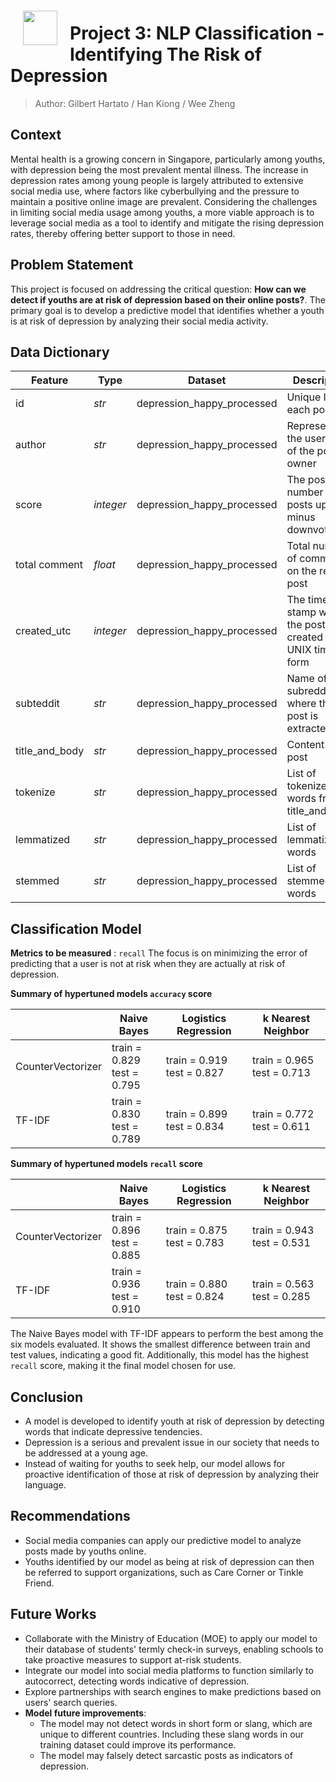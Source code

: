 <img src="http://imgur.com/1ZcRyrc.png" style="float: left; margin: 20px; height: 55px">

# **Project 3: NLP Classification - Identifying The Risk of Depression**

>Author:  Gilbert Hartato / Han Kiong / Wee Zheng

## Context
Mental health is a growing concern in Singapore, particularly among youths, with depression being the most prevalent mental illness. The increase in depression rates among young people is largely attributed to extensive social media use, where factors like cyberbullying and the pressure to maintain a positive online image are prevalent. Considering the challenges in limiting social media usage among youths, a more viable approach is to leverage social media as a tool to identify and mitigate the rising depression rates, thereby offering better support to those in need.

## Problem Statement

This project is focused on addressing the critical question: **How can we detect if youths are at risk of depression based on their online posts?**. The primary goal is to develop a predictive model that identifies whether a youth is at risk of depression by analyzing their social media activity. 


## Data Dictionary


|Feature|Type|Dataset|Description|
|---|---|---|---|
|id|*str*|depression_happy_processed|Unique ID for each post|
|author|*str*|depression_happy_processed|Represents the username of the post owner|
|score|*integer*|depression_happy_processed|The post number of posts upvotes minus downvotes|
|total comment|*float*|depression_happy_processed|Total number of comments on the reddit post |
|created_utc|*integer*|depression_happy_processed|The time stamp when the post is created in UNIX time form|
|subteddit|*str*|depression_happy_processed|Name of the subreddit where the post is extracted|
|title_and_body|*str*|depression_happy_processed|Content of the post|
|tokenize|*str*|depression_happy_processed|List of tokenized words from title_and_body|
|lemmatized|*str*|depression_happy_processed|List of lemmatized words|
|stemmed|*str*|depression_happy_processed|List of stemmed words|


## Classification Model

**Metrics to be measured** : `recall`
The focus is on minimizing the error of predicting that a user is not at risk when they are actually at risk of depression.

**Summary of hypertuned models `accuracy` score**

||Naive Bayes|Logistics Regression|k Nearest Neighbor|
|---|---|---|---|
|CounterVectorizer|train = 0.829 <br> test = 0.795|train = 0.919 <br> test = 0.827|train = 0.965 <br> test = 0.713|
|TF-IDF|train = 0.830 <br> test = 0.789|train = 0.899 <br> test = 0.834|train = 0.772 <br> test = 0.611|

**Summary of hypertuned models `recall` score**

||Naive Bayes|Logistics Regression|k Nearest Neighbor|
|---|---|---|---|
|CounterVectorizer|train = 0.896 <br> test = 0.885|train = 0.875 <br> test = 0.783|train = 0.943 <br> test = 0.531|
|TF-IDF|train = 0.936 <br> test = 0.910|train = 0.880 <br> test = 0.824|train = 0.563 <br> test = 0.285|

The Naive Bayes model with TF-IDF appears to perform the best among the six models evaluated. It shows the smallest difference between train and test values, indicating a good fit. Additionally, this model has the highest `recall` score, making it the final model chosen for use.


## **Conclusion**

- A model is developed to identify youth at risk of depression by detecting words that indicate depressive tendencies.
- Depression is a serious and prevalent issue in our society that needs to be addressed at a young age.
- Instead of waiting for youths to seek help, our model allows for proactive identification of those at risk of depression by analyzing their language.

## Recommendations

- Social media companies can apply our predictive model to analyze posts made by youths online.
- Youths identified by our model as being at risk of depression can then be referred to support organizations, such as Care Corner or Tinkle Friend.

## Future Works

- Collaborate with the Ministry of Education (MOE) to apply our model to their database of students' termly check-in surveys, enabling schools to take proactive measures to support at-risk students.
- Integrate our model into social media platforms to function similarly to autocorrect, detecting words indicative of depression.
- Explore partnerships with search engines to make predictions based on users' search queries.
- **Model future improvements**:
  - The model may not detect words in short form or slang, which are unique to different countries. Including these slang words in our training dataset could improve its performance.
  - The model may falsely detect sarcastic posts as indicators of depression.